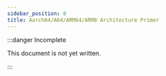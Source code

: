 ```yaml
---
sidebar_position: 8
title: Aarch64/A64/ARM64/ARM8 Architecture Primer
---
```


:::danger Incomplete

This document is not yet written.

:::

